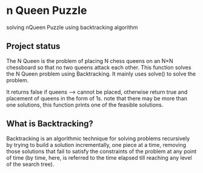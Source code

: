 # n Queen Puzzle

solving nQueen Puzzle using backtracking algorithm


## Project status
The N Queen is the problem of placing N chess queens on an N×N chessboard so that no two queens attack each other.
This function solves the N Queen problem using Backtracking.
It mainly uses solve() to solve the problem.

It returns false if queens --> cannot be placed, otherwise return true and placement of queens in the form of 1s. note that there may be more than one solutions, this function prints one of the feasible solutions.

## What is Backtracking?
Backtracking is an algorithmic technique for solving problems recursively by trying to build a solution incrementally, one piece at a time, removing those solutions that fail to satisfy the constraints of the problem at any point of time (by time, here, is referred to the time elapsed till reaching any level of the search tree).